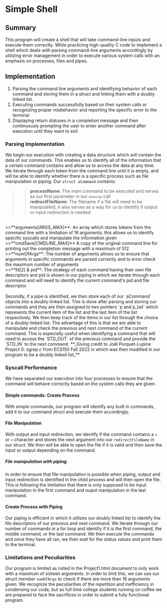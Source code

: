 # Simple Shell

## Summary

This program will create a shell that will take command-line inputs and execute
them correctly. While practicing high-quality C code to implement a shell which
deals with parsing command-line arguments accordingly by utilizing error
management in order to execute various system calls with an emphasis on
processes, files and pipes.

## Implementation

1. Parsing the command line arguments and identifying behavior of each command
and storing them in a struct and linking them with a doubly linked list. 
2. Executing commands successfully based on their system calls or recognizing
proper misbehavior and reporting the specific error to the terminal  
3. Displaying return statuses in a completion message and then continuously
prompting the user to enter another command after execution until they want to
exit

### Parsing Implementation

We begin our execution with creating a data structure which will contain the
data of our commands. This enables us to identify all of the information that a
certain command contains and allow us to access the data at any time. We iterate
through each token from the command line until it is empty, and will be able to
identify whether there is a specific process such as file manipulation or
piping. Our `struct aCommand` contains: <br> 
>>**processName**: The main command
to be executed and serves as our first parameter in our `execvp` call <br>
>>**redirectFileName**: The filename if a file will need to be manipulated, it
also serves as a way for us to identify if output or input redirection is needed
<br>
>>**arguments[ARGS_MAX]**: An array which stores tokens from the command
line with a limitation of 16 arguments, this allows us to identify specific
syscalls and manipulate the information given <br>  >>**cmdSave[CMDLINE_MAX]** A
copy of the original command line for printing out the completion message with a
maximum of 512 <br>
>>**numOfArgs**: The number of arguments allows us to
ensure that arguments in specific commands are parsed correctly and to error
check the maximum number of arguments <br>
>>**fd[2] & pid**: The strategy of
each command having their own file descriptors and pid is shown in our piping in
which we iterate through each command and will need to identify the current
command's pid and file descriptor. <br>
<br>
Secondly, if a pipe is identified, we then store each of our `aCommand` objects
into a doubly-linked list. This is done after parsing and storing our commands
and they are then assigned to two pointers `p and p_tail` which represents the
current item of the list and the last item of the list respectively. We then
keep track of the items in our list through the choice of a doubly-linked list.
The advantage of this is that we are able to manipulate and check the previous
and next command of the current command. This is especially useful when
identifying a command that will need to access the `STD_OUT` of the previous
command and provide the `STD_IN` to the next command. **_Giving credit to Joël
Porquet-Lupine Project 0: sgrep.c from ECS150 Fall 2022 in which was then
modified in our program to be a doubly linked list_**

### Syscall Performance

We have separated our execution into four processes to ensure that the command
will behave correctly based on the system calls they are given.

#### Simple commands: Create Process

With simple commands, our program will identify any built in commands, add it to
our command struct and execute them accordingly.

#### File Manipulation

With output and input redirection, we identify if the command contains a `>` or
`<` character and stores the next argument into our `redirectFileName` in our
struct. We then will be able to open the file if it is valid and then save the
input or output depending on the command.

##### File manipulation with piping

In order to ensure that file manipulation is possible when piping, output and
input redirection is identified in the child process and will then open the
file. This is following the limitation that there is only supposed to be input
manipulation in the first command and ouput manipulation in the last command.

#### Create Process with Piping

Our piping is efficient in which it utilizes our doubly linked list to identify
the file descriptors of our previous and next command. We iterate through our
number of commands in a for loop and identify if it is the first command, the
middle command, or the last command. We then execute the commands and once they
have all ran, we then wait for the status values and print them to the terminal.

### Limitations and Peculiarities

Our program is limited as noted in the Project1.html document to only work with
a maximum of sixteen arguments. In order to limit this, we can use our struct
member `numOfArgs` to check if there are more than 16 arguments given. We
recognize the peculiarities of the repetition and inefficiency in condensing our
code, but as full time college students running on coffee we are prepared to
face the sacrifices in order to submit a fully functional program.

